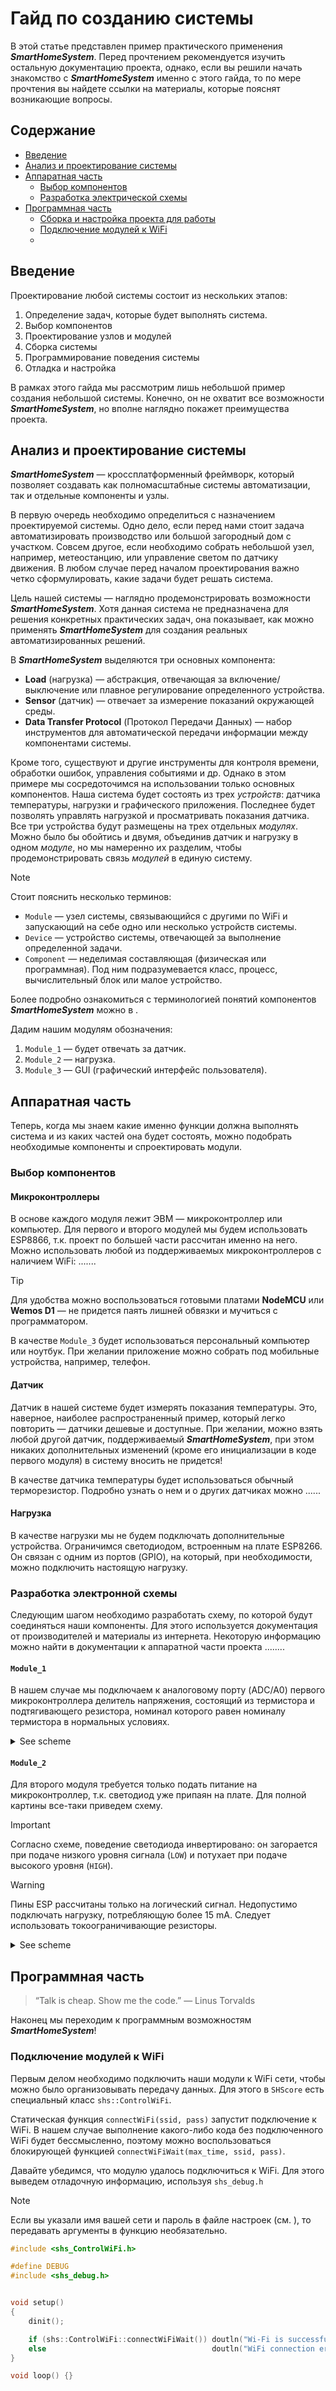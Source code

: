 # Гайд по созданию системы

В этой статье представлен пример практического применения **_SmartHomeSystem_**. Перед прочтением рекомендуется изучить остальную документацию проекта, однако, если вы решили начать знакомство с **_SmartHomeSystem_** именно с этого гайда, то по мере прочтения вы найдете ссылки на материалы, которые пояснят возникающие вопросы.

## Содержание

- [Введение](#введение)
- [Анализ и проектирование системы](#анализ-и-проектирование-системы)
- [Аппаратная часть](#аппаратная-часть)
  - [Выбор компонентов](#выбор-компонентов)
  - [Разработка электрической схемы](#разработка-электронной-схемы)
- [Программная часть](#программная-часть)
  - [Сборка и настройка проекта для работы]()
  - [Подключение модулей к WiFi](#подключение-модулей-к-wifi)
  - 

## Введение

Проектирование любой системы состоит из нескольких этапов:

1. Определение задач, которые будет выполнять система.
2. Выбор компонентов
3. Проектирование узлов и модулей
4. Сборка системы
5. Программирование поведения системы
6. Отладка и настройка

В рамках этого гайда мы рассмотрим лишь небольшой пример создания небольшой системы. Конечно, он не охватит все возможности **_SmartHomeSystem_**, но вполне наглядно покажет преимущества проекта.

## Анализ и проектирование системы

**_SmartHomeSystem_** — кроссплатформенный фреймворк, который позволяет создавать как полномасштабные системы автоматизации, так и отдельные компоненты и узлы.

В первую очередь необходимо определиться с назначением проектируемой системы. Одно дело, если перед нами стоит задача автоматизировать производство или большой загородный дом с участком. Совсем другое, если необходимо собрать небольшой узел, например, метеостанцию, или управление светом по датчику движения. В любом случае перед началом проектирования важно четко сформулировать, какие задачи будет решать система.

Цель нашей системы — наглядно продемонстрировать возможности **_SmartHomeSystem_**. Хотя данная система не предназначена для решения конкретных практических задач, она показывает, как можно применять **_SmartHomeSystem_** для создания реальных автоматизированных решений.

В **_SmartHomeSystem_**  выделяются три основных компонента:

- **Load** (нагрузка) — абстракция, отвечающая за включение/выключение или плавное регулирование определенного устройства.
- **Sensor** (датчик) — отвечает за измерение показаний окружающей среды.
- **Data Transfer Protocol** (Протокол Передачи Данных) — набор инструментов для автоматической передачи информации между компонентами системы.

Кроме того, существуют и другие инструменты для контроля времени, обработки ошибок, управления событиями и др. Однако в этом примере мы сосредоточимся на использовании только основных компонентов. Наша система будет состоять из трех _устройств_: датчика температуры, нагрузки и графического приложения. Последнее будет позволять управлять нагрузкой и просматривать показания датчика. Все три устройства будут размещены на трех отдельных _модулях_. Можно было бы обойтись и двумя, объединив датчик и нагрузку в одном _модуле_, но мы намеренно их разделим, чтобы продемонстрировать связь _модулей_ в единую систему.

> [!NOTE]
> Стоит пояснить несколько терминов:
>
> - `Module` — узел системы, связывающийся с другими по WiFi и запускающий на себе одно или несколько устройств системы.
> - `Device` — устройство системы, отвечающей за выполнение определенной задачи.
> - `Component` — неделимая составляющая (физическая или программная). Под ним подразумевается класс, процесс, вычислительный блок или малое устройство.
>
> Более подробно ознакомиться с терминологией понятий компонентов **_SmartHomeSystem_** можно в []().

Дадим нашим модулям обозначения:

1. `Module_1` — будет отвечать за датчик.
2. `Module_2` — нагрузка.
3. `Module_3` — GUI (графический интерфейс пользователя).

## Аппаратная часть

Теперь, когда мы знаем какие именно функции должна выполнять система и из каких частей она будет состоять, можно подобрать необходимые компоненты и спроектировать модули.

### Выбор компонентов

#### Микроконтроллеры

В основе каждого модуля лежит ЭВМ — микроконтроллер или компьютер. Для первого и второго модулей мы будем использовать ESP8866, т.к. проект по большей части рассчитан именно на него. Можно использовать любой из поддерживаемых микроконтроллеров с наличием WiFi: ......[]().

> [!TIP]
> Для удобства можно воспользоваться готовыми платами **NodeMCU** или **Wemos D1** — не придется паять лишней обвязки и мучиться с программатором.

В качестве `Module_3` будет использоваться персональный компьютер или ноутбук. При желании приложение можно собрать под мобильные устройства, например, телефон.

#### Датчик

Датчик в нашей системе будет измерять показания температуры. Это, наверное, наиболее распространенный пример, который легко повторить — датчики дешевые и доступные. При желании, можно взять любой другой датчик, поддерживаемый **_SmartHomeSystem_**, при этом никаких дополнительных изменений (кроме его инициализации в коде первого модуля) в систему вносить не придется!

В качестве датчика температуры будет использоваться обычный терморезистор. Подробно узнать о нем и о других датчиках можно ......[]()

#### Нагрузка

В качестве нагрузки мы не будем подключать дополнительные устройства. Ограничимся светодиодом, встроенным на плате ESP8266. Он связан с одним из портов (GPIO), на который, при необходимости, можно подключить настоящую нагрузку.

### Разработка электронной схемы

Следующим шагом необходимо разработать схему, по которой будут соединяться наши компоненты. Для этого используется документация от производителей и материалы из интернета. Некоторую информацию можно найти в документации к аппаратной части проекта .......[]().

#### `Module_1`

В нашем случае мы подключаем к аналоговому порту (ADC/A0) первого микроконтроллера делитель напряжения, состоящий из термистора и подтягивающего резистора, номинал которого равен номиналу термистора в нормальных условиях.

<details><summary>See scheme</summary>

![scheme_Module_1](guide_data/scheme_Module_1.png)

</details>

#### `Module_2`

Для второго модуля требуется только подать питание на микроконтроллер, т.к. светодиод уже припаян на плате. Для полной картины все-таки приведем схему.

> [!IMPORTANT]  
> Согласно схеме, поведение светодиода инвертировано: он загорается при подаче низкого уровня сигнала (`LOW`) и потухает при подаче высокого уровня (`HIGH`).

> [!WARNING]
> Пины ESP рассчитаны только на логический сигнал. Недопустимо подключать нагрузку, потребляющую более 15 mA. Следует использовать токоограничивающие резисторы.

<details><summary>See scheme</summary>

![scheme_Module_1](guide_data/scheme_Module_2.png)

</details>

## Программная часть

> “Talk is cheap. Show me the code.” ― Linus Torvalds

Наконец мы переходим к программным возможностям **_SmartHomeSystem_**!

### Подключение модулей к WiFi

Первым делом необходимо подключить наши модули к WiFi сети, чтобы можно было организовывать передачу данных. Для этого в `SHScore` есть специальный класс `shs::ControlWiFi`.

Статическая функция `connectWiFi(ssid, pass)` запустит подключение к WiFi. В нашем случае выполнение какого-либо кода без подключенного WiFi будет бессмысленно, поэтому можно воспользоваться блокирующей функцией `connectWiFiWait(max_time, ssid, pass)`.

Давайте убедимся, что модулю удалось подключиться к WiFi. Для этого выведем отладочную информацию, используя `shs_debug.h`

> [!NOTE]
> Если вы указали имя вашей сети и пароль в файле настроек (см. []()), то передавать аргументы в функцию необязательно.

```cpp
#include <shs_ControlWiFi.h>

#define DEBUG
#include <shs_debug.h>


void setup()
{
    dinit();

    if (shs::ControlWiFi::connectWiFiWait()) doutln("Wi-Fi is successfully connected");
    else                                     doutln("WiFi connection error");
}

void loop() {}

```
